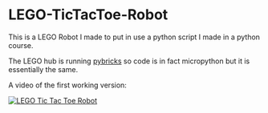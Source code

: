 # LEGO-TicTacToe-Robot

This is a LEGO Robot I made to put in use a python script I made in a python course.

The LEGO hub is running [pybricks](https://pybricks.com/) so code is in fact micropython but it is essentially the same.

A video of the first working version:

[![LEGO Tic Tac Toe Robot](https://img.youtube.com/vi/Hfm57CDRKeg/0.jpg)](https://youtu.be/Hfm57CDRKeg)
